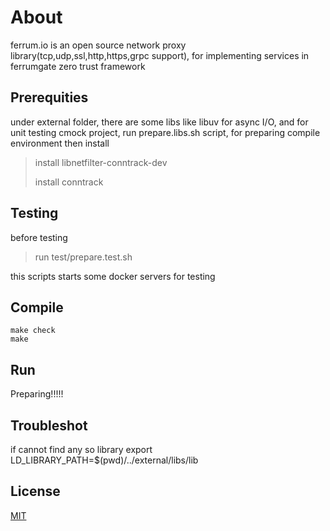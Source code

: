 # About

ferrum.io is an open source network proxy library(tcp,udp,ssl,http,https,grpc support), for implementing services in ferrumgate zero trust framework

## Prerequities

under external folder, there are some libs like libuv for async I/O,
and for unit testing cmock project,
run prepare.libs.sh script, for preparing compile environment
then install
> install libnetfilter-conntrack-dev
>
> install conntrack

## Testing

before testing
>run test/prepare.test.sh

this scripts starts some docker servers for testing

## Compile

``` compile
make check
make
```

## Run

Preparing!!!!!

## Troubleshot

if cannot find any so library
export LD_LIBRARY_PATH=$(pwd)/../external/libs/lib

## License

[MIT](https://choosealicense.com/licenses/mit/)
